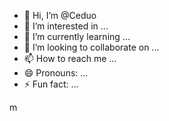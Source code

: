 - 👋 Hi, I’m @Ceduo
- 👀 I’m interested in ...
- 🌱 I’m currently learning ...
- 💞️ I’m looking to collaborate on ...
- 📫 How to reach me ...
- 😄 Pronouns: ...
- ⚡ Fun fact: ...

<!---
Ceduo/Ceduo is a ✨ special ✨ repository because its `README.md` (this file) appears on your GitHub profile.
You can click the Preview link to take a look at your changes.
--->m
